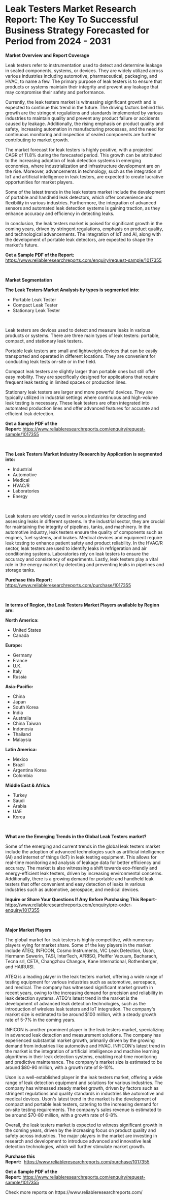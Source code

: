 <p><h1>Leak Testers Market Research Report: The Key To Successful Business Strategy Forecasted for Period from 2024 - 2031</h1></p><p><strong>Market Overview and Report Coverage</strong></p>
<p><p>Leak testers refer to instrumentation used to detect and determine leakage in sealed components, systems, or devices. They are widely utilized across various industries including automotive, pharmaceutical, packaging, and HVAC, to name a few. The primary purpose of leak testers is to ensure that products or systems maintain their integrity and prevent any leakage that may compromise their safety and performance.</p><p>Currently, the leak testers market is witnessing significant growth and is expected to continue this trend in the future. The driving factors behind this growth are the stringent regulations and standards implemented by various industries to maintain quality and prevent any product failure or accidents caused by leakage. Additionally, the rising emphasis on product quality and safety, increasing automation in manufacturing processes, and the need for continuous monitoring and inspection of sealed components are further contributing to market growth.</p><p>The market forecast for leak testers is highly positive, with a projected CAGR of 11.8% during the forecasted period. This growth can be attributed to the increasing adoption of leak detection systems in emerging economies, where industrialization and infrastructure development are on the rise. Moreover, advancements in technology, such as the integration of IoT and artificial intelligence in leak testers, are expected to create lucrative opportunities for market players.</p><p>Some of the latest trends in the leak testers market include the development of portable and handheld leak detectors, which offer convenience and flexibility in various industries. Furthermore, the integration of advanced sensors and automated leak detection systems is gaining traction, as they enhance accuracy and efficiency in detecting leaks.</p><p>In conclusion, the leak testers market is poised for significant growth in the coming years, driven by stringent regulations, emphasis on product quality, and technological advancements. The integration of IoT and AI, along with the development of portable leak detectors, are expected to shape the market's future.</p></p>
<p><strong>Get a Sample PDF of the Report:</strong> <a href="https://www.reliableresearchreports.com/enquiry/request-sample/1017355">https://www.reliableresearchreports.com/enquiry/request-sample/1017355</a></p>
<p>&nbsp;</p>
<p><strong>Market Segmentation</strong></p>
<p><strong>The Leak Testers Market Analysis by types is segmented into:</strong></p>
<p><ul><li>Portable Leak Tester</li><li>Compact Leak Tester</li><li>Stationary Leak Tester</li></ul></p>
<p>&nbsp;</p>
<p><p>Leak testers are devices used to detect and measure leaks in various products or systems. There are three main types of leak testers: portable, compact, and stationary leak testers. </p><p>Portable leak testers are small and lightweight devices that can be easily transported and operated in different locations. They are convenient for conducting leak tests on-site or in the field. </p><p>Compact leak testers are slightly larger than portable ones but still offer easy mobility. They are specifically designed for applications that require frequent leak testing in limited spaces or production lines. </p><p>Stationary leak testers are larger and more powerful devices. They are typically utilized in industrial settings where continuous and high-volume leak testing is necessary. These leak testers are often integrated into automated production lines and offer advanced features for accurate and efficient leak detection.</p></p>
<p><strong>Get a Sample PDF of the Report:</strong>&nbsp;<a href="https://www.reliableresearchreports.com/enquiry/request-sample/1017355">https://www.reliableresearchreports.com/enquiry/request-sample/1017355</a></p>
<p>&nbsp;</p>
<p><strong>The Leak Testers Market Industry Research by Application is segmented into:</strong></p>
<p><ul><li>Industrial</li><li>Automotive</li><li>Medical</li><li>HVAC/R</li><li>Laboratories</li><li>Energy</li></ul></p>
<p>&nbsp;</p>
<p><p>Leak testers are widely used in various industries for detecting and assessing leaks in different systems. In the industrial sector, they are crucial for maintaining the integrity of pipelines, tanks, and machinery. In the automotive industry, leak testers ensure the quality of components such as engines, fuel systems, and brakes. Medical devices and equipment require leak testing to enhance patient safety and product reliability. In the HVAC/R sector, leak testers are used to identify leaks in refrigeration and air conditioning systems. Laboratories rely on leak testers to ensure the accuracy and consistency of experiments. Lastly, leak testers play a vital role in the energy market by detecting and preventing leaks in pipelines and storage tanks.</p></p>
<p><strong>Purchase this Report:</strong>&nbsp; <a href="https://www.reliableresearchreports.com/purchase/1017355">https://www.reliableresearchreports.com/purchase/1017355</a></p>
<p>&nbsp;</p>
<p><strong>In terms of Region, the Leak Testers Market Players available by Region are:</strong></p>
<p>
    <p> <strong> North America: </strong>
        <ul>
            <li>United States</li>
            <li>Canada</li>
        </ul>
        </p> 
    <p> <strong> Europe: </strong>
        <ul>
            <li>Germany</li>
            <li>France</li>
            <li>U.K.</li>
            <li>Italy</li>
            <li>Russia</li>
        </ul>
        </p> 
    <p> <strong> Asia-Pacific: </strong>
        <ul>
            <li>China</li>
            <li>Japan</li>
            <li>South Korea</li>
            <li>India</li>
            <li>Australia</li>
            <li>China Taiwan</li>
            <li>Indonesia</li>
            <li>Thailand</li>
            <li>Malaysia</li>
        </ul>
        </p> 
    <p> <strong> Latin America: </strong>
        <ul>
            <li>Mexico</li>
            <li>Brazil</li>
            <li>Argentina Korea</li>
            <li>Colombia</li>
        </ul>
        </p> 
    <p> <strong> Middle East & Africa: </strong>
        <ul>
            <li>Turkey</li>
            <li>Saudi</li>
            <li>Arabia</li>
            <li>UAE</li>
            <li>Korea</li>
        </ul>
    </p>
    </p>
<p>&nbsp;</p>
<p><strong>What are the Emerging Trends in the Global Leak Testers market?</strong></p>
<p><p>Some of the emerging and current trends in the global leak testers market include the adoption of advanced technologies such as artificial intelligence (AI) and internet of things (IoT) in leak testing equipment. This allows for real-time monitoring and analysis of leakage data for better efficiency and accuracy. The market is also witnessing a shift towards eco-friendly and energy-efficient leak testers, driven by increasing environmental concerns. Additionally, there is a growing demand for portable and handheld leak testers that offer convenient and easy detection of leaks in various industries such as automotive, aerospace, and medical devices.</p></p>
<p><strong>Inquire or Share Your Questions If Any Before Purchasing This Report</strong>- <a href="https://www.reliableresearchreports.com/enquiry/pre-order-enquiry/1017355">https://www.reliableresearchreports.com/enquiry/pre-order-enquiry/1017355</a></p>
<p>&nbsp;</p>
<p><strong>Major Market Players</strong></p>
<p><p>The global market for leak testers is highly competitive, with numerous players vying for market share. Some of the key players in the market include ATEQ, INFICON, Cosmo Instruments, VIC Leak Detection, Uson, Hermann Sewerin, TASI, InterTech, AFRISO, Pfeiffer Vacuum, Bacharach, Tecna srl, CETA, Changzhou Changce, Kane International, Rothenberger, and HAIRUISI.</p><p>ATEQ is a leading player in the leak testers market, offering a wide range of testing equipment for various industries such as automotive, aerospace, and medical. The company has witnessed significant market growth in recent years, owing to the increasing demand for precision and reliability in leak detection systems. ATEQ's latest trend in the market is the development of advanced leak detection technologies, such as the introduction of wireless leak testers and IoT integration. The company's market size is estimated to be around $100 million, with a steady growth rate of 5-7% in the coming years.</p><p>INFICON is another prominent player in the leak testers market, specializing in advanced leak detection and measurement solutions. The company has experienced substantial market growth, primarily driven by the growing demand from industries like automotive and HVAC. INFICON's latest trend in the market is the integration of artificial intelligence and machine learning algorithms in their leak detection systems, enabling real-time monitoring and predictive maintenance. The company's market size is estimated to be around $80-90 million, with a growth rate of 8-10%.</p><p>Uson is a well-established player in the leak testers market, offering a wide range of leak detection equipment and solutions for various industries. The company has witnessed steady market growth, driven by factors such as stringent regulations and quality standards in industries like automotive and medical devices. Uson's latest trend in the market is the development of compact and portable leak testers, catering to the increasing demand for on-site testing requirements. The company's sales revenue is estimated to be around $70-80 million, with a growth rate of 6-8%.</p><p>Overall, the leak testers market is expected to witness significant growth in the coming years, driven by the increasing focus on product quality and safety across industries. The major players in the market are investing in research and development to introduce advanced and innovative leak detection technologies, which will further stimulate market growth.</p></p>
<p><strong>Purchase this Report:</strong>&nbsp;&nbsp;<a href="https://www.reliableresearchreports.com/purchase/1017355">https://www.reliableresearchreports.com/purchase/1017355</a></p>
<p></p>
<p><strong>Get a Sample PDF of the Report:</strong>&nbsp;<a href="https://www.reliableresearchreports.com/enquiry/request-sample/1017355">https://www.reliableresearchreports.com/enquiry/request-sample/1017355</a></p>
<p>Check more reports on https://www.reliableresearchreports.com/</p>